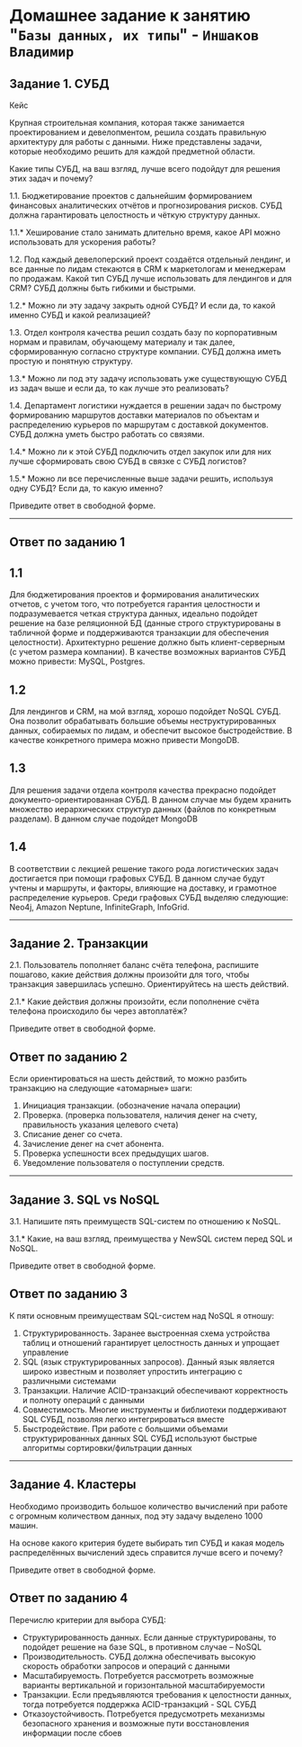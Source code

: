 # Домашнее задание к занятию "`Базы данных, их типы`" - `Иншаков Владимир`

## Задание 1. СУБД

Кейс

Крупная строительная компания, которая также занимается проектированием и девелопментом, решила создать правильную архитектуру для работы с данными. Ниже представлены задачи, которые необходимо решить для каждой предметной области.

Какие типы СУБД, на ваш взгляд, лучше всего подойдут для решения этих задач и почему?

1.1. Бюджетирование проектов с дальнейшим формированием финансовых аналитических отчётов и прогнозирования рисков. СУБД должна гарантировать целостность и чёткую структуру данных.

1.1.* Хеширование стало занимать длительно время, какое API можно использовать для ускорения работы?

1.2. Под каждый девелоперский проект создаётся отдельный лендинг, и все данные по лидам стекаются в CRM к маркетологам и менеджерам по продажам. Какой тип СУБД лучше использовать для лендингов и для CRM? СУБД должны быть гибкими и быстрыми.

1.2.* Можно ли эту задачу закрыть одной СУБД? И если да, то какой именно СУБД и какой реализацией?

1.3. Отдел контроля качества решил создать базу по корпоративным нормам и правилам, обучающему материалу и так далее, сформированную согласно структуре компании. СУБД должна иметь простую и понятную структуру.

1.3.* Можно ли под эту задачу использовать уже существующую СУБД из задач выше и если да, то как лучше это реализовать?

1.4. Департамент логистики нуждается в решении задач по быстрому формированию маршрутов доставки материалов по объектам и распределению курьеров по маршрутам с доставкой документов. СУБД должна уметь быстро работать со связями.

1.4.* Можно ли к этой СУБД подключить отдел закупок или для них лучше сформировать свою СУБД в связке с СУБД логистов?

1.5.* Можно ли все перечисленные выше задачи решить, используя одну СУБД? Если да, то какую именно?

Приведите ответ в свободной форме.
___

## Ответ по заданию 1

## 1.1

Для бюджетирования проектов и формирования аналитических отчетов, c учетом того, что потребуется гарантия целостности и подразумевается четкая структура данных, идеально подойдет решение на базе реляционной БД (данные строго структурированы в табличной форме и поддерживаются транзакции для обеспечения целостности). Архитектурно решение должно быть клиент-серверным (с учетом размера компании). В качестве возможных вариантов СУБД можно привести: MySQL, Postgres.         

## 1.2 

Для лендингов и CRM, на мой взгляд, хорошо подойдет NoSQL СУБД. Она позволит обрабатывать большие объемы неструктурированных данных, собираемых по лидам, и обеспечит высокое быстродействие. В качестве конкретного примера можно привести MongoDB.

## 1.3

Для решения задачи отдела контроля качества прекрасно подойдет документо-ориентированная СУБД. В данном случае мы будем хранить множество иерархических структур данных (файлов по конкретным разделам). В данном случае подойдет MongoDB

## 1.4

В соответствии с лекцией решение такого рода логистических задач достигается при помощи графовых СУБД. В данном случае будут учтены и маршруты, и факторы, влияющие на доставку, и грамотное распределение курьеров. Среди графовых СУБД выделяю следующие: Neo4j, Amazon Neptune, InfiniteGraph, InfoGrid.
___


## Задание 2. Транзакции

2.1. Пользователь пополняет баланс счёта телефона, распишите пошагово, какие действия должны произойти для того, чтобы транзакция завершилась успешно. Ориентируйтесь на шесть действий.

2.1.* Какие действия должны произойти, если пополнение счёта телефона происходило бы через автоплатёж?

Приведите ответ в свободной форме.


## Ответ по заданию 2

Если ориентироваться на шесть действий, то можно разбить транзакцию на следующие «атомарные» шаги:

1.	Инициация транзакции. (обозначение начала операции)
2.	Проверка. (проверка пользователя, наличия денег на счету, правильность указания целевого счета)
3.	Списание денег со счета.
4.	Зачисление денег на счет абонента.
5.	Проверка успешности всех предыдущих шагов.
6.	Уведомление пользователя о поступлении средств.
___

## Задание 3. SQL vs NoSQL

3.1. Напишите пять преимуществ SQL-систем по отношению к NoSQL.

3.1.* Какие, на ваш взгляд, преимущества у NewSQL систем перед SQL и NoSQL.

Приведите ответ в свободной форме.


## Ответ по заданию 3

К пяти основным преимуществам SQL-систем над NoSQL я отношу:

1.	Структурированность. Заранее выстроенная схема устройства таблиц и отношений гарантирует целостность данных и упрощает управление
2.	SQL (язык структурированных запросов). Данный язык является широко известным и позволяет упростить интеграцию с различными системами
3.	Транзакции. Наличие ACID-транзакций обеспечивают корректность и полноту операций с данными
4.	Совместимость. Многие инструменты и библиотеки поддерживают SQL СУБД, позволяя легко интегрироваться вместе
5.	Быстродействие.  При работе с большими объемами структурированных данных SQL СУБД используют быстрые алгоритмы сортировки/фильтрации данных
___

## Задание 4. Кластеры

Необходимо производить большое количество вычислений при работе с огромным количеством данных, под эту задачу выделено 1000 машин.

На основе какого критерия будете выбирать тип СУБД и какая модель распределённых вычислений здесь справится лучше всего и почему?

Приведите ответ в свободной форме.


## Ответ по заданию 4

Перечислю критерии для выбора СУБД:

-	Структурированность данных. Если данные структурированы, то подойдет решение на базе SQL, в противном случае – NoSQL
-	Производительность. СУБД должна обеспечивать высокую скорость обработки запросов и операций с данными 
-	Масштабируемость. Потребуется рассмотреть возможные варианты вертикальной и горизонтальной масштабируемости
-	Транзакции. Если предъявляются требования к целостности данных, тогда потребуется поддержка ACID-транзакций - SQL СУБД
-	Отказоустойчивость. Потребуется предусмотреть механизмы безопасного хранения и возможные пути восстановления информации после сбоев

